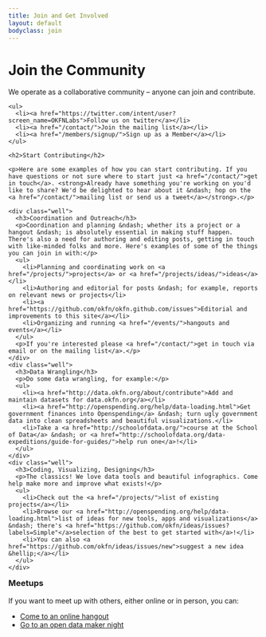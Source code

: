 ```yaml
---
title: Join and Get Involved
layout: default
bodyclass: join
---
```


<h1>Join the Community</h1>

<div class="row">
  <div class="span8">
    <p>We operate as a collaborative community &ndash; anyone can join and contribute.</p>

    <ul>
      <li><a href="https://twitter.com/intent/user?screen_name=OKFNLabs">Follow us on twitter</a></li>
      <li><a href="/contact/">Join the mailing list</a></li>
      <li><a href="/members/signup/">Sign up as a Member</a></li> 
    </ul>

    <h2>Start Contributing</h2>

    <p>Here are some examples of how you can start contributing. If you have questions or not sure where to start just <a href="/contact/">get in touch</a>. <strong>Already have something you're working on you'd like to share? We'd be delighted to hear about it &ndash; hop on the <a href="/contact/">mailing list or send us a tweet</a></strong>.</p>

    <div class="well">
      <h3>Coordination and Outreach</h3>
      <p>Coordination and planning &ndash; whether its a project or a hangout &ndash; is absolutely essential in making stuff happen. There's also a need for authoring and editing posts, getting in touch with like-minded folks and more. Here's examples of some of the things you can join in with:</p>
      <ul>
        <li>Planning and coordinating work on <a href="/projects/">projects</a> or <a href="/projects/ideas/">ideas</a></li>
        <li>Authoring and editorial for posts &ndash; for example, reports on relevant news or projects</li>
        <li><a href="https://github.com/okfn/okfn.github.com/issues">Editorial and improvements to this site</a></li>
        <li>Organizing and running <a href="/events/">hangouts and events</a></li>
      </ul>
      <p>If you're interested please <a href="/contact/">get in touch via email or on the mailing list</a>.</p>
    </div>
    <div class="well">
      <h3>Data Wrangling</h3>
      <p>Do some data wrangling, for example:</p>
      <ul>
        <li><a href="http://data.okfn.org/about/contribute">Add and maintain datasets for data.okfn.org</a></li>
        <li><a href="http://openspending.org/help/data-loading.html">Get government finances into Openspending</a> &ndash; turn ugly government data into clean spreadsheets and beautiful visualizations.</li>
        <li>Take a <a href="http://schoolofdata.org/">course at the School of Data</a> &ndash; or <a href="http://schoolofdata.org/data-expeditions/guide-for-guides/">help run one</a>!</li>
      </ul>
    </div>
    <div class="well">
      <h3>Coding, Visualizing, Designing</h3>
      <p>The classics! We love data tools and beautiful infographics. Come help make more and improve what exists!</p>
      <ul>
        <li>Check out the <a href="/projects/">list of existing projects</a></li>
        <li>Browse our <a href="http://openspending.org/help/data-loading.html">list of ideas for new tools, apps and visualizations</a> &ndash; there's <a href="https://github.com/okfn/ideas/issues?labels=Simple"</a>selection of the best to get started with</a>!</li>
        <li>You can also <a href="https://github.com/okfn/ideas/issues/new">suggest a new idea &hellip;</a></li>
      </ul>
    </div>
  </div>
  <div class="span4">
    <h3 style="margin-top: 0;">Meetups</h3>
    <p>If you want to meet up with others, either online or in person, you can:</p>
    <ul>
      <li><a href="/events/hangouts/">Come to an online hangout</a></li>
      <li><a href="http://okfn.org/events/open-data-maker/">Go to an open data maker night</a></li>
    </ul>
  </div>
</div>


